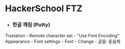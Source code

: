 # HackerSchool FTZ

- <h3> 한글 깨짐 (Putty) <br>
Traslation - Remote character set - "Use Font Encoding" <br>
Appearance - Font settings - Font - Change - 글꼴: 돋움체 <br>
